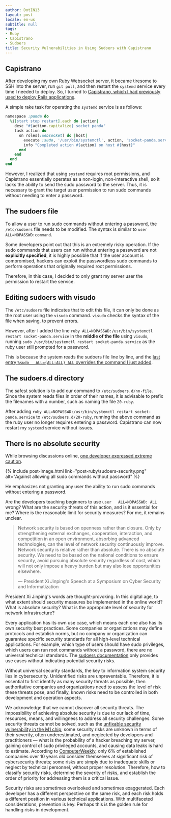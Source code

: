 ```yaml
---
author: DotIN13
layout: post
locale: en-us
subtitle: null
tags:
- Ruby
- Capistrano
- Sudoers
title: Security Vulnerabilities in Using Sudoers with Capistrano
---
```


## Capistrano

After developing my own Ruby Websocket server, it became tiresome to SSH into the server, run `git pull`, and then restart the `systemd` service every time I needed to deploy. So, I turned to [Capistrano, which I had previously used to deploy Rails applications](/2020/06/06/rails-development-3/).

A simple rake task for operating the `systemd` service is as follows:

```ruby
namespace :panda do
  %i[start stop restart].each do |action|
    desc "#{action.capitalize} socket panda"
    task action do
      on roles(:websocket) do |host|
        execute :sudo, '/usr/bin/systemctl', action, 'socket-panda.service'
        info "Completed action #{action} on host #{host}"
      end
    end
  end
end
```

However, I realized that using `systemd` requires root permissions, and Capistrano essentially operates as a non-login, non-interactive shell, so it lacks the ability to send the sudo password to the server. Thus, it is necessary to grant the target user permission to run sudo commands without needing to enter a password.

## The sudoers file

To allow a user to run sudo commands without entering a password, the `/etc/sudoers` file needs to be modified. The syntax is similar to `user ALL=NOPASSWD:command`.

Some developers point out that this is an extremely risky operation. If the sudo commands that users can run without entering a password are not **explicitly specified**, it is highly possible that if the user account is compromised, hackers can exploit the passwordless sudo commands to perform operations that originally required root permissions.

Therefore, in this case, I decided to only grant my server user the permission to restart the service.

## Editing sudoers with visudo

The `/etc/sudoers` file indicates that to edit this file, it can only be done as the root user using the `visudo` command. `visudo` checks the syntax of the file when saving, to prevent errors.

However, after I added the line `ruby ALL=NOPASSWD:/usr/bin/systemctl restart socket-panda.service` in the **middle of the file** using `visudo`, running `sudo /usr/bin/systemctl restart socket-panda.service` as the ruby user still prompted for a password.

This is because the system reads the sudoers file line by line, and the [last entry `%sudo   ALL=(ALL:ALL) ALL` overrides the command I just added](https://askubuntu.com/a/504665).

## The sudoers.d directory

The safest solution is to add our command to `/etc/sudoers.d/nn-file`. Since the system reads files in order of their names, it is advisable to prefix the filenames with a number, such as naming the file `20-ruby`.

After adding `ruby ALL=NOPASSWD:/usr/bin/systemctl restart socket-panda.service` to `/etc/sudoers.d/20-ruby`, running the above command as the ruby user no longer requires entering a password. Capistrano can now restart my `systemd` service without issues.

## There is no absolute security

While browsing discussions online, [one developer expressed extreme caution](https://askubuntu.com/a/917872).

{% include post-image.html link="post-ruby/sudoers-security.png" alt="Against allowing all sudo commands without password" %}

He emphasizes not granting any user the ability to run sudo commands without entering a password.

Are the developers teaching beginners to use `user   ALL=NOPASSWD: ALL` wrong? What are the security threats of this action, and is it essential for me? Where is the reasonable limit for security measures? For me, it remains unclear.

> Network security is based on openness rather than closure. Only by strengthening external exchanges, cooperation, interaction, and competition in an open environment, absorbing advanced technologies, can the level of network security continuously improve. Network security is relative rather than absolute. There is no absolute security. We need to be based on the national conditions to ensure security, avoid pursuing absolute security regardless of cost, which will not only impose a heavy burden but may also lose opportunities elsewhere.
>
> — President Xi Jinping's Speech at a Symposium on Cyber Security and Informatization

President Xi Jinping's words are thought-provoking. In this digital age, to what extent should security measures be implemented in the online world? What is absolute security? What is the appropriate level of security for network infrastructure?

Every application has its own use case, which means each one also has its own security best practices. Some companies or organizations may define protocols and establish norms, but no company or organization can guarantee specific security standards for all high-level technical applications. For example, which type of users should have sudo privileges, which users can run root commands without a password, there are no universal technical standards. The [sudoers documentation](https://www.sudo.ws/man/1.8.17/sudoers.man.html) only provides use cases without indicating potential security risks.

Without universal security standards, the key to information system security lies in cybersecurity. Unidentified risks are unpreventable. Therefore, it is essential to first identify as many security threats as possible, then authoritative companies and organizations need to assess the level of risk these threats pose, and finally, known risks need to be controlled in both development and operation aspects.

We acknowledge that we cannot discover all security threats. The impossibility of achieving absolute security is due to our lack of time, resources, means, and willingness to address all security challenges. Some security threats cannot be solved, such as the [unfixable security vulnerability in the M1 chip](https://www.wired.com/story/apples-m1-chip-has-fascinating-flaw/); some security risks are unknown in terms of their severity, often underestimated, and neglected by developers and practitioners — what is the probability of a hacker breaching my server, gaining control of sudo privileged accounts, and causing data leaks is hard to estimate. According to [ComputerWeekly](https://www.computerweekly.com/news/252467348/Most-SMEs-severely-underestimate-cyber-security-vulnerabilities), only 6% of established companies over 10 years old consider themselves at significant risk of cybersecurity threats; some risks are simply due to inadequate skills or neglect by technical personnel, without proper resolution. Therefore, how to classify security risks, determine the severity of risks, and establish the order of priority for addressing them is a critical issue.

Security risks are sometimes overlooked and sometimes exaggerated. Each developer has a different perspective on the same risk, and each risk holds a different position in various technical applications. With multifaceted considerations, prevention is key. Perhaps this is the golden rule for handling risks in development.
